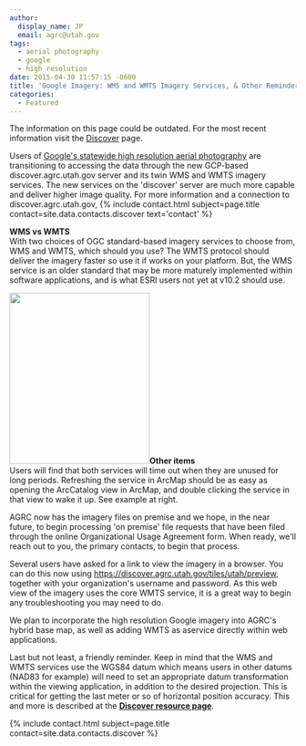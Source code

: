 ```yaml
---
author:
  display_name: JP
  email: agrc@utah.gov
tags:
  - aerial photography
  - google
  - high resolution
date: 2015-04-30 11:57:15 -0600
title: 'Google Imagery: WMS and WMTS Imagery Services, & Other Reminders'
categories:
  - Featured
---
```


<div class="grid pop">
  <p class="text-center">The information on this page could be outdated. For the most recent information visit the <a href="{{ "/discover/" | prepend: site.baseurl }}">Discover</a> page.</p>
</div>

<p>Users of <a href="{% post_url 2015-02-02-utah-acquires-high-resolution-aerial-photography-license %}">Google's statewide high resolution aerial photography</a> are transitioning to accessing the data through the new GCP-based discover.agrc.utah.gov server and its twin WMS and WMTS imagery services. The new services on the 'discover' server are much more capable and deliver higher image quality. For more information and a connection to discover.agrc.utah.gov, {% include contact.html subject=page.title contact=site.data.contacts.discover text='contact' %}</p>
<p><strong>WMS vs WMTS<br />
</strong>With two choices of OGC standard-based imagery services to choose from, WMS and WMTS, which should you use? The WMTS protocol should deliver the imagery faster so use it if works on your platform. But, the WMS service is an older standard that may be more maturely implemented within software applications, and is what ESRI users not yet at v10.2 should use. </p>
<p><a href="{{ "/downloads/WakeUp-Google.png" | prepend: site.baseurl }}"><img src="{{ "/images/WakeUp-Google-246x300.png" | prepend: site.baseurl }}" alt="" title="WakeUp Google" width="246" height="300" class="inline-text-left" /></a><strong>Other items</strong><br />
Users will find that both services will time out when they are unused for long periods. Refreshing the service in ArcMap should be as easy as opening the ArcCatalog view in ArcMap, and double clicking the service in that view to wake it up. See example at right.</p>
<p>AGRC now has the imagery files on premise and we hope, in the near future, to begin processing 'on premise' file requests that have been filed through the online Organizational Usage Agreement form. When ready, we'll reach out to you, the primary contacts, to begin that process.</p>
<p>Several users have asked for a link to view the imagery in a browser. You can do this now using <a href="https://discover.agrc.utah.gov/tiles/utah/preview">https://discover.agrc.utah.gov/tiles/utah/preview</a>, together with your organization's username and password. As this web view of the imagery uses the core WMTS service, it is a great way to begin any troubleshooting you may need to do.</p>
<p>We plan to incorporate the high resolution Google imagery into AGRC's hybrid base map, as well as adding WMTS as aservice directly within web applications.</p>
<p>Last but not least, a friendly reminder. Keep in mind that the WMS and WMTS services use the WGS84 datum which means users in other datums (NAD83 for example) will need to set an appropriate datum transformation within the viewing application, in addition to the desired projection. This is critical for getting the last meter or so of horizontal position accuracy. This and more is described at the <strong><a href="{{ "/discover/resources/" | prepend: site.baseurl }}">Discover resource page</a></strong>.</p>
<p>{% include contact.html subject=page.title contact=site.data.contacts.discover %}</p>
